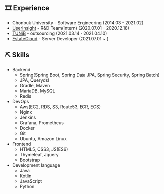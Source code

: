 <!--## Introduction-->

<!--<img width = "200" src = "https://user-images.githubusercontent.com/40849381/106761529-41bdd280-6678-11eb-946b-0ce3034e3014.jpg">-->

<!--- Email : tkdwl06@naver.com, tkdwl06@gmail.com
- Github : https://github.com/sangdee-->

## 🎞 Experience
- Chonbuk University - Software Engineering (2014.03 - 2021.02)
- [UserInsight](https://userinsight.co.kr/) - R&D Team(Intern) (2020.07.01 - 2020.12.18)
- [TUNiB](http://tunib.ai/) - outsourcing (2021.03.14 - 2021.04.10)
- [EstateCloud](https://woodaebbang.com/) - Server Developer (2021.07.01 ~ )

## ⛏️ Skills
* Backend
    * Spring(Spring Boot, Spring Data JPA, Spring Security, Spring Batch)
    * JPA, Querydsl
    * Gradle, Maven
    * MariaDB, MySQL
    * Redis
* DevOps
    * Aws(EC2, RDS, S3, Route53, ECR, ECS)
    * Nginx
    * Jenkins
    * Grafana, Prometheus
    * Docker
    * Git
    * Ubuntu, Amazon Linux
* Frontend
    * HTML5, CSS3, JS(ES6)
    * Thymeleaf, Jquery
    * Bootstrap
* Development language
    * Java
    * Kotlin
    * JavaScript
    * Python

<!--## 💻 Projects

### EstateCloud (2021.07.01 ~ )
 - 기술셋 : Java17, SpringBoot, Aws(ec2,rds,s3,ecr), Jenkins, Docker, Nginx, Mysql, window(cafe24) 
 
#### AWS 서버 이전
- 소개 : 스펙 업데이트로 인한 서버 이전(cafe24 server -> AWS server)
- 역할 : AWS Ec2(Amazon linux2)서버 셋팅 및 배포 자동화 셋팅
- 관련기술 : AWS, Docker, Jenkins, Nginx, certbot

#### 등기부 등본 자동 결제 서비스
- 소개 : 사내 매물에 대한 등기부등본 자동 결제 및 업로드 모듈     
- 역할 : 자동화 기능 개발
- 키워드 : Window 서버(cafe24), Autohotkey, Selenium, Spring boot

#### 부동산써브(네이버) 부동산 매물 자동 광고 업로드 모듈
- 소개 : 사내 보유 부동산 매물의 정보를 바탕으로 자동으로 네이버 부동산에 광고해주는 서비스 모듈
- 역할 : 자동화 광고 시스템 설계 및 구현
- 기술 : Jsoup, Spring boot

#### 아파트는 우대빵
- 소개 : 국내 최대 아파트 매물 보유 부동산 중개 서비스 앱
- 역할 : 매물소개 및 지도 관련 api 개발
- 관련기술 : Querydsl, JPA, MySql, Spring boot, AWS(EC2,RDS,S3)
- 
#### 관리자 페이지
- 소개 : 사내 서비스를 관리하는 관리자 페이지
- 역할 : 매물 확보 통계 기능 구현, 매물 리스트 다수의 기능 수정 및 버그 픽스, 권한 관리, 정산서비스 관리, 데이터 스크랩 등등 다양한 기능 구현
- 관련기술 : Spring boot, Spring Security, Spring Batch, JPA, Querydsl, AWS(EC2,RDS,S3,Ecr), Gradle, Thymeleaf, Jenkins



<br/><br/>

### TUNiB (2021.03.14 - 2021.04.10)

#### Mintchoco(prototype)
- 소개 : 논쟁이 자주 일어나는 다양한 주제에 관해 토론하는 유사 밸런스 게임 서비스(글로벌 토론 플랫폼을 위한 프로토타입 개발)
- 참여기간 : 2021.03.14 - 2021.04.10
- 역할 : 전체 웹 서비스 개발
- 관련기술 : Stomp, SocketJs, Spring boot, Spring Data JPA, Thymeleaf, Maven, MariaDB  

<br/><br/>

### UserInsight (2020.07.01 - 2020.12.18)

#### AllinB 관리자 페이지
- 소개 : 성형&시술 정보 앱을 관리하는 관리자 페이지
- 역할 : 기능 개발 및 View 구현
- 관련기술 : Java8, Spring boot, Spring Security, Spring Data JPA, Querydsl, Hibernate, Thymeleaf, Maven, MariaDB

#### AllinB Mobile
- 소개 : 성형&시술 정보 앱
- 역할 : RestAPI 호출 및 연동 , View 구현
- 관련기술 : TypeScript, React Native, MobX-state-tree, axios, NodeJS, yarn, webpack, MariaDB

#### [허브넷](https://herbnet.kr)
- 소개 : 과학기술정보통신부, NIA(한국정보화진흥원)가 추진하는 ‘인공지능 학습용 데이터 구축 사업 (2차)’ 과제로 선정된 ‘동의보감 약초 판별 AI 데이터 및 AR 구축’에 필요한 약초 사진 데이터 수집을 위한 크라우드 소싱 플랫폼
- 역할 : 기능 개발 및 View 구현
- 관련기술 : Java8, Spring boot, Spring Security, Spring Data JPA, Querydsl, Thymeleaf, Maven, MariaDB

#### 바로farm 관리자 페이지
- 소개 : 농작물 직거래 플랫폼 사이트 관리자 페이지
- 역할 : 기능 개발 및 View 구현
- 관련기술 : Java8, Spring boot, Spring Security, Spring Data JPA, Querydsl, Thymeleaf, Maven, MariaDB

#### 한우 소화율 탐지 웹
- 소개 : 한우 농장을 관리해주는 웹 서비스로 CCTV로 농장을 관찰하여 농장에 있는 한우가 특이사항이 있는 경우 결과를 실시간으로 인공지능 데이터 분석 서비스에 전달하여 받은 데이터의 결과를 유저에게 전달해주는 웹 서비스
- 역할 : 전체 기능 개발 및 전체 View 구현 / 템플릿을 변환하여 6개의 프로젝트 구축
- 관련기술 : Java8, Spring boot, Spring Security, Spring Data JPA, Querydsl, Thymeleaf, Maven, MariaDB

## ⌨️ Personal Projects

### [kss-java](https://github.com/sangdee/kss-java)
- 2021.08
- 소개 : 한국어 문장 분리기 오픈소스 라이브러리
- 관련기술 : Java, Maven, Gradle -->
